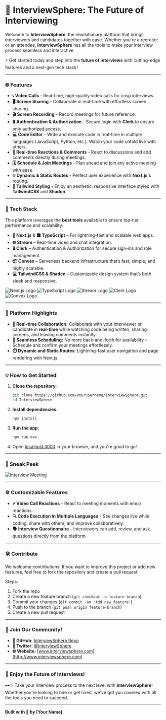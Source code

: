 # 🚀 **InterviewSphere: The Future of Interviewing**

Welcome to **InterviewSphere**, the revolutionary platform that brings interviewers and candidates together with ease. Whether you're a recruiter or an attendee, **InterviewSphere** has all the tools to make your interview process seamless and interactive.

⚡ Get started today and step into the **future of interviews** with cutting-edge features and a next-gen tech stack!

---

### 🌐 **Features**

- **📞 Video Calls** - Real-time, high-quality video calls for crisp interviews.
- **🖥️ Screen Sharing** - Collaborate in real-time with effortless screen sharing.
- **🎬 Screen Recording** - Record meetings for future reference.
- **🔒 Authentication & Authorization** - Secure login with **Clerk** to ensure only authorized access.
- **💻 Code Editor** - Write and execute code in real-time in multiple languages (JavaScript, Python, etc.). Watch your code unfold live with others.
- **🤖 Real-time Reactions & Comments** - React to discussions and add comments directly during meetings.
- **🗓️ Schedule & Join Meetings** - Plan ahead and join any active meeting with ease.
- **💡 Dynamic & Static Routes** - Perfect user experience with **Next.js**'s routing.
- **💎 Tailwind Styling** - Enjoy an aesthetic, responsive interface styled with **TailwindCSS** and **Shadcn**.

---

### 🔧 **Tech Stack**

This platform leverages the **best tools** available to ensure top-tier performance and scalability.

- **🔵 Next.js** & **🟩 TypeScript** – For lightning-fast and scalable web apps.
- **🌐 Stream** – Real-time video and chat integration.
- **🔒 Clerk** – Authentication & Authorization for secure sign-ins and role management.
- **📦 Convex** – Serverless backend infrastructure that’s fast, simple, and highly scalable.
- **💻 TailwindCSS & Shadcn** – Customizable design system that’s both sleek and responsive.

![Next.js Logo](https://img.shields.io/badge/Next.js-000000?style=flat&logo=nextdotjs&logoColor=white)
![TypeScript Logo](https://img.shields.io/badge/TypeScript-3178C6?style=flat&logo=typescript&logoColor=white)
![Stream Logo](https://img.shields.io/badge/Stream-30B4FF?style=flat&logo=stream&logoColor=white)
![Clerk Logo](https://img.shields.io/badge/Clerk-50b4fc?style=flat&logo=clerk&logoColor=white)
![Convex Logo](https://img.shields.io/badge/Convex-F6B900?style=flat&logo=convex&logoColor=black)

---

### 🌟 **Platform Highlights**

- **🔴 Real-time Collaboration:** Collaborate with your interviewer or candidate in **real-time** while watching code being written, sharing screens, and leaving comments instantly.
- **📅 Seamless Scheduling:** No more back-and-forth for availability – Schedule and confirm your meetings effortlessly.
- **⏱️ Dynamic and Static Routes**: Lightning-fast user navigation and page rendering with Next.js.

---

### 💡 **How to Get Started**

1. **Clone the repository**:
   ```bash
   git clone https://github.com/yourusername/InterviewSphere.git
   cd InterviewSphere
   ```

2. **Install dependencies**:
   ```bash
   npm install
   ```

3. **Run the app**:
   ```bash
   npm run dev
   ```

4. Open [localhost:3000](http://localhost:3000) in your browser, and you're good to go!

---

### 📸 **Sneak Peek**

![Interview Meeting](https://media.giphy.com/media/XrM3JZf5KlYMO/giphy.gif)

---

### ⚙️ **Customizable Features**

- **⚡ Video Call Reactions** - React to meeting moments with emoji reactions.
- **🔍 Code Execution in Multiple Languages** - See changes live while coding, share with others, and improve collaboratively.
- **🗣️ Interview Questionnaire** - Interviewers can add, review, and ask questions directly from the platform.

---

### 🛠️ **Contribute**

We welcome contributions! If you want to improve this project or add new features, feel free to fork the repository and create a pull request.

Steps:
1. Fork the repo
2. Create a new feature branch (`git checkout -b feature-branch`)
3. Commit your changes (`git commit -am 'Add new feature'`)
4. Push to the branch (`git push origin feature-branch`)
5. Create a new pull request

---

### 📢 **Join Our Community!**

- **🔗 GitHub:** [InterviewSphere Repo](https://github.com/yourusername/InterviewSphere)
- **📣 Twitter:** [@InterviewSphere](https://twitter.com/InterviewSphere)
- **🌐 Website:** [www.interviewsphere.com](http://www.interviewsphere.com)

---

### 🎉 **Enjoy the Future of Interviews!**

🕶️✨ Take your interview process to the next level with **InterviewSphere**! Whether you're looking to hire or get hired, we've got you covered with all the tools you need to succeed. 

---

**Built with 💙 by [Your Name]**

